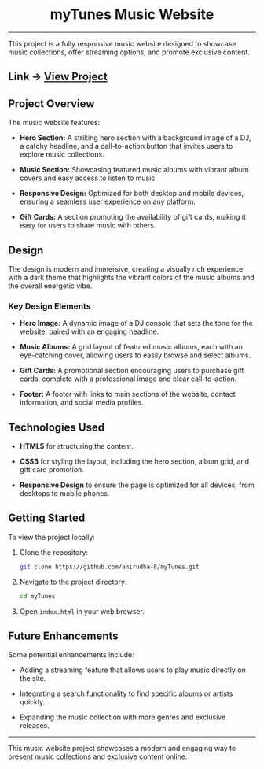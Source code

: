 <div align="center">
    <h1>myTunes Music Website</h1>
</div>

---

This project is a fully responsive music website designed to showcase music collections, offer streaming options, and promote exclusive content.

## Link -> **[View Project](https://anirudha-8.github.io/myTunes/)**

## Project Overview

The music website features:

- **Hero Section:** A striking hero section with a background image of a DJ, a catchy headline, and a call-to-action button that invites users to explore music collections.

- **Music Section:** Showcasing featured music albums with vibrant album covers and easy access to listen to music.

- **Responsive Design:** Optimized for both desktop and mobile devices, ensuring a seamless user experience on any platform.

- **Gift Cards:** A section promoting the availability of gift cards, making it easy for users to share music with others.

## Design

The design is modern and immersive, creating a visually rich experience with a dark theme that highlights the vibrant colors of the music albums and the overall energetic vibe.

### Key Design Elements

- **Hero Image:** A dynamic image of a DJ console that sets the tone for the website, paired with an engaging headline.

- **Music Albums:** A grid layout of featured music albums, each with an eye-catching cover, allowing users to easily browse and select albums.

- **Gift Cards:** A promotional section encouraging users to purchase gift cards, complete with a professional image and clear call-to-action.

- **Footer:** A footer with links to main sections of the website, contact information, and social media profiles.

## Technologies Used

- **HTML5** for structuring the content.

- **CSS3** for styling the layout, including the hero section, album grid, and gift card promotion.

- **Responsive Design** to ensure the page is optimized for all devices, from desktops to mobile phones.

## Getting Started

To view the project locally:

1. Clone the repository:

    ```bash
    git clone https://github.com/anirudha-8/myTunes.git
    ```

2. Navigate to the project directory:

    ```bash
    cd myTunes
    ```

3. Open `index.html` in your web browser.

## Future Enhancements

Some potential enhancements include:

- Adding a streaming feature that allows users to play music directly on the site.

- Integrating a search functionality to find specific albums or artists quickly.

- Expanding the music collection with more genres and exclusive releases.

---

This music website project showcases a modern and engaging way to present music collections and exclusive content online.
